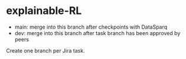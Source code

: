 # explainable-RL

- main: merge into this branch after checkpoints with DataSparq
- dev: merge into this branch after task branch has been approved by peers

Create one branch per Jira task.
